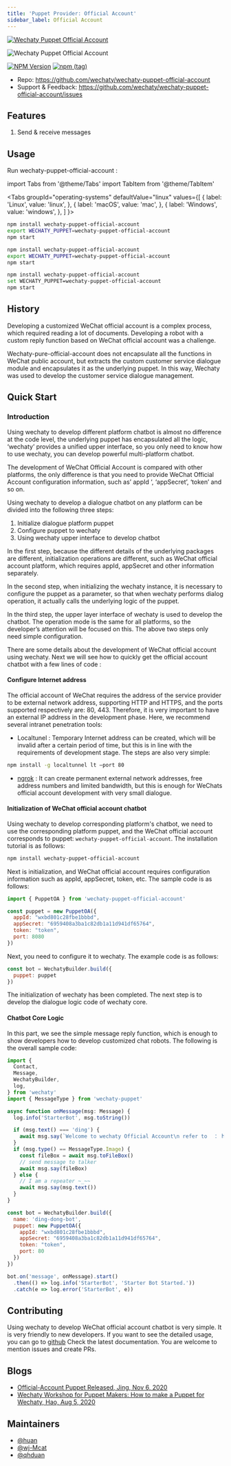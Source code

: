 ```yaml
---
title: 'Puppet Provider: Official Account'
sidebar_label: Official Account
---
```


[![Wechaty Puppet Official Account](https://img.shields.io/badge/Puppet-Official%20Account-blueviolet)](official-account)

![Wechaty Puppet Official Account](https://raw.githubusercontent.com/wechaty/wechaty-puppet-official-account/HEAD/docs/images/wechaty-puppet-official-account.png)

[![NPM Version](https://badge.fury.io/js/wechaty-puppet-official-account.svg)](https://badge.fury.io/js/wechaty-puppet-official-account)
[![npm (tag)](https://img.shields.io/npm/v/wechaty-puppet-official-account/next.svg)](https://www.npmjs.com/package/wechaty-puppet-official-account?activeTab=versions)

- Repo: <https://github.com/wechaty/wechaty-puppet-official-account>
- Support & Feedback: <https://github.com/wechaty/wechaty-puppet-official-account/issues>

## Features

1. Send & receive messages

## Usage

Run wechaty-puppet-official-account :

<!-- MDX import -->
import Tabs from '@theme/Tabs'
import TabItem from '@theme/TabItem'

<Tabs
  groupId="operating-systems"
  defaultValue="linux"
  values={[
    { label: 'Linux',   value: 'linux', },
    { label: 'macOS',   value: 'mac', },
    { label: 'Windows', value: 'windows', },
  ]
}>

<TabItem value="linux">

```sh
npm install wechaty-puppet-official-account
export WECHATY_PUPPET=wechaty-puppet-official-account
npm start
```

</TabItem>
<TabItem value="mac">

```sh
npm install wechaty-puppet-official-account
export WECHATY_PUPPET=wechaty-puppet-official-account
npm start
```

</TabItem>
<TabItem value="windows">

```sh
npm install wechaty-puppet-official-account
set WECHATY_PUPPET=wechaty-puppet-official-account
npm start
```

</TabItem>
</Tabs>

## History

Developing a customized WeChat official account is a complex process, which required reading a lot of documents. Developing a robot with a custom reply function based on WeChat official account was a challenge.

Wechaty-pure-official-account does not encapsulate all the functions in WeChat public account, but extracts the custom customer service dialogue module and encapsulates it as the underlying puppet. In this way, Wechaty was used to develop the customer service dialogue management.

## Quick Start

### Introduction

Using wechaty to develop different platform chatbot is almost no difference at the code level, the underlying puppet has encapsulated all the logic, ‘wechaty’ provides a unified upper interface, so you only need to know how to use wechaty, you can develop powerful multi-platform chatbot.

The development of WeChat Official Account is compared with other platforms, the only difference is that you need to provide WeChat Official Account configuration information, such as’ appId ‘, ‘appSecret’, ‘token’ and so on.

Using wechaty to develop a dialogue chatbot on any platform can be divided into the following three steps:

1. Initialize dialogue platform puppet
2. Configure puppet to wechaty
3. Using wechaty upper interface to develop chatbot

In the first step, because the different details of the underlying packages are different, initialization operations are different, such as WeChat official account platform, which requires appId, appSecret and other information separately.

In the second step, when initializing the wechaty instance, it is necessary to configure the puppet as a parameter, so that when wechaty performs dialog operation, it actually calls the underlying logic of the puppet.

In the third step, the upper layer interface of wechaty is used to develop the chatbot. The operation mode is the same for all platforms, so the developer’s attention will be focused on this. The above two steps only need simple configuration.

There are some details about the development of WeChat official account using wechaty. Next we will see how to quickly get the official account chatbot with a few lines of code :

#### Configure Internet address

The official account of WeChat requires the address of the service provider to be external network address, supporting HTTP and HTTPS, and the ports supported respectively are: 80, 443. Therefore, it is very important to have an external IP address in the development phase. Here, we recommend several intranet penetration tools:

- Localtunel : Temporary Internet address can be created, which will be invalid after a certain period of time, but this is in line with the requirements of development stage. The steps are also very simple:

```sh
npm install -g localtunnel lt –port 80
```

- [ngrok](https://www.npmjs.com/package/ngrok) : It can create permanent external network addresses, free address numbers and limited bandwidth, but this is enough for WeChats official account development with very small dialogue.

#### Initialization of WeChat official account chatbot

Using wechaty to develop corresponding platform's chatbot, we need to use the corresponding platform puppet, and the WeChat official account corresponds to puppet: `wechaty-puppet-official-account`. The installation tutorial is as follows:

```sh
npm install wechaty-puppet-official-account
```

Next is initialization, and WeChat official account requires configuration information such as appId, appSecret, token, etc. The sample code is as follows:

```js
import { PuppetOA } from 'wechaty-puppet-official-account'

const puppet = new PuppetOA({
  appId: "wxbd801c28fbe1bbbd",
  appSecret: "6959408a3ba1c82db1a11d941df65764",
  token: "token",
  port: 8080
})
```

Next, you need to configure it to wechaty. The example code is as follows:

```js
const bot = WechatyBuilder.build({
  puppet: puppet
})
```

The initialization of wechaty has been completed. The next step is to develop the dialogue logic code of wechaty core.

#### Chatbot Core Logic

In this part, we see the simple message reply function, which is enough to show developers how to develop customized chat robots. The following is the overall sample code:

```js
import {
  Contact,
  Message,
  WechatyBuilder,
  log,
} from 'wechaty'
import { MessageType } from 'wechaty-puppet'

async function onMessage(msg: Message) {
  log.info('StarterBot', msg.toString())

  if (msg.text() === 'ding') {
    await msg.say(`Welcome to wechaty Official Account\n refer to  ： http://www.wechaty.js.org 😄😄😄`)
  }
  if (msg.type() == MessageType.Image) {
    const fileBox = await msg.toFileBox()
    // send message to talker
    await msg.say(fileBox)
  } else {
    // I am a repeater ~_~~
    await msg.say(msg.text())
  }
}

const bot = WechatyBuilder.build({
  name: 'ding-dong-bot',
  puppet: new PuppetOA({
    appId: "wxbd801c28fbe1bbbd",
    appSecret: "6959408a3ba1c82db1a11d941df65764",
    token: "token",
    port: 80
  })
})

bot.on('message', onMessage).start()
  .then(() => log.info('StarterBot', 'Starter Bot Started.'))
  .catch(e => log.error('StarterBot', e))
```

## Contributing

Using wechaty to develop WeChat official account chatbot is very simple. It is very friendly to new developers. If you want to see the detailed usage, you can go to [github](https://github.com/wechaty/wechaty-puppet-official-account) Check the latest documentation. You are welcome to mention issues and create PRs.

## Blogs

- [Official-Account Puppet Released, Jing, Nov 6, 2020](https://wechaty.js.org/2020/11/06/wechaty-puppet-oa-released-en/)
- [Wechaty Workshop for Puppet Makers: How to make a Puppet for Wechaty, Hao, Aug 5, 2020](https://wechaty.js.org/2020/08/05/wechaty-puppet-maker/)

## Maintainers

- [@huan](https://wechaty.js.org/contributors/huan)
- [@wj-Mcat](https://wechaty.js.org/contributors/wj-mcat)
- [@qhduan](https://wechaty.js.org/contributors/qhduan)
